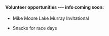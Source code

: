 #### Volunteer opportunities --- info coming soon:

- Mike Moore Lake Murray Invitational

<!-- [Mike Moore Lake Murray Invitational - Sign up for specific spots-](https://www.signupgenius.com/go/9040D4FADAF2FAB9-mike3) -->


- Snacks for race days

<!-- [Saturday Snacks Sign up for date(s) to bring -](https://www.signupgenius.com/go/9040D4FADAF2FAB9-meet2) -->
